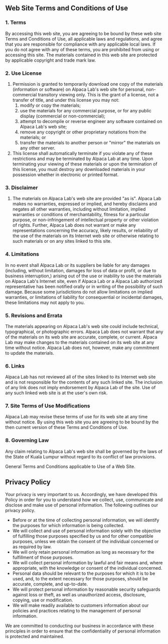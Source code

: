 ## Web Site Terms and Conditions of Use

### 1\. Terms

By accessing this web site, you are agreeing to be bound by these web site Terms and Conditions of Use, all applicable laws and regulations, and agree that you are responsible for compliance with any applicable local laws. If you do not agree with any of these terms, you are prohibited from using or accessing this site. The materials contained in this web site are protected by applicable copyright and trade mark law.

### 2\. Use License

1.  Permission is granted to temporarily download one copy of the materials (information or software) on Alpaca Lab's web site for personal, non-commercial transitory viewing only. This is the grant of a license, not a transfer of title, and under this license you may not:
    1.  modify or copy the materials;
    2.  use the materials for any commercial purpose, or for any public display (commercial or non-commercial);
    3.  attempt to decompile or reverse engineer any software contained on Alpaca Lab's web site;
    4.  remove any copyright or other proprietary notations from the materials; or
    5.  transfer the materials to another person or "mirror" the materials on any other server.
2.  This license shall automatically terminate if you violate any of these restrictions and may be terminated by Alpaca Lab at any time. Upon terminating your viewing of these materials or upon the termination of this license, you must destroy any downloaded materials in your possession whether in electronic or printed format.

### 3\. Disclaimer

1.  The materials on Alpaca Lab's web site are provided "as is". Alpaca Lab makes no warranties, expressed or implied, and hereby disclaims and negates all other warranties, including without limitation, implied warranties or conditions of merchantability, fitness for a particular purpose, or non-infringement of intellectual property or other violation of rights. Further, Alpaca Lab does not warrant or make any representations concerning the accuracy, likely results, or reliability of the use of the materials on its Internet web site or otherwise relating to such materials or on any sites linked to this site.

### 4\. Limitations

In no event shall Alpaca Lab or its suppliers be liable for any damages (including, without limitation, damages for loss of data or profit, or due to business interruption,) arising out of the use or inability to use the materials on Alpaca Lab's Internet site, even if Alpaca Lab or a Alpaca Lab authorized representative has been notified orally or in writing of the possibility of such damage. Because some jurisdictions do not allow limitations on implied warranties, or limitations of liability for consequential or incidental damages, these limitations may not apply to you.

### 5\. Revisions and Errata

The materials appearing on Alpaca Lab's web site could include technical, typographical, or photographic errors. Alpaca Lab does not warrant that any of the materials on its web site are accurate, complete, or current. Alpaca Lab may make changes to the materials contained on its web site at any time without notice. Alpaca Lab does not, however, make any commitment to update the materials.

### 6\. Links

Alpaca Lab has not reviewed all of the sites linked to its Internet web site and is not responsible for the contents of any such linked site. The inclusion of any link does not imply endorsement by Alpaca Lab of the site. Use of any such linked web site is at the user's own risk.

### 7\. Site Terms of Use Modifications

Alpaca Lab may revise these terms of use for its web site at any time without notice. By using this web site you are agreeing to be bound by the then current version of these Terms and Conditions of Use.

### 8\. Governing Law

Any claim relating to Alpaca Lab's web site shall be governed by the laws of the State of Kuala Lumpur without regard to its conflict of law provisions.

General Terms and Conditions applicable to Use of a Web Site.

## Privacy Policy

Your privacy is very important to us. Accordingly, we have developed this Policy in order for you to understand how we collect, use, communicate and disclose and make use of personal information. The following outlines our privacy policy.

*   Before or at the time of collecting personal information, we will identify the purposes for which information is being collected.
*   We will collect and use of personal information solely with the objective of fulfilling those purposes specified by us and for other compatible purposes, unless we obtain the consent of the individual concerned or as required by law.
*   We will only retain personal information as long as necessary for the fulfillment of those purposes.
*   We will collect personal information by lawful and fair means and, where appropriate, with the knowledge or consent of the individual concerned.
*   Personal data should be relevant to the purposes for which it is to be used, and, to the extent necessary for those purposes, should be accurate, complete, and up-to-date.
*   We will protect personal information by reasonable security safeguards against loss or theft, as well as unauthorized access, disclosure, copying, use or modification.
*   We will make readily available to customers information about our policies and practices relating to the management of personal information.

We are committed to conducting our business in accordance with these principles in order to ensure that the confidentiality of personal information is protected and maintained.